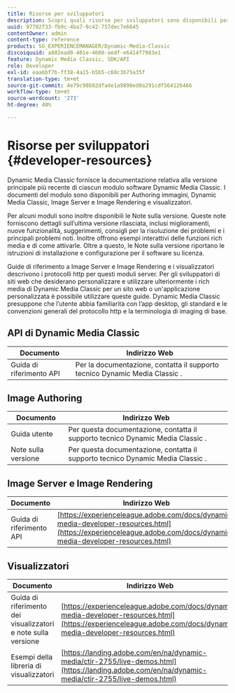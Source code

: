 ```yaml
---
title: Risorse per sviluppatori
description: Scopri quali risorse per sviluppatori sono disponibili per Dynamic Media.
uuid: 97702f33-fb9c-4ba7-9c42-757dec7e6645
contentOwner: admin
content-type: reference
products: SG_EXPERIENCEMANAGER/Dynamic-Media-Classic
discoiquuid: a802ead0-401e-4600-aedf-e6414f7983e1
feature: Dynamic Media Classic, SDK/API
role: Developer
exl-id: eaa6bf7b-ff38-4a15-b5b5-c60c3b75a35f
translation-type: tm+mt
source-git-commit: 4e79c98b92dfa4e1a9890ed8a291cdf564126466
workflow-type: tm+mt
source-wordcount: '273'
ht-degree: 40%

---
```


# Risorse per sviluppatori {#developer-resources}

Dynamic Media Classic fornisce la documentazione relativa alla versione principale più recente di ciascun modulo software Dynamic Media Classic. I documenti del modulo sono disponibili per Authoring immagini, Dynamic Media Classic, Image Server e Image Rendering e visualizzatori.

Per alcuni moduli sono inoltre disponibili le Note sulla versione. Queste note forniscono dettagli sull’ultima versione rilasciata, inclusi miglioramenti, nuove funzionalità, suggerimenti, consigli per la risoluzione dei problemi e i principali problemi noti. Inoltre offrono esempi interattivi delle funzioni rich media e di come attivarle. Oltre a questo, le Note sulla versione riportano le istruzioni di installazione e configurazione per il software su licenza.

Guide di riferimento a Image Server e Image Rendering e i visualizzatori descrivono i protocolli http per questi moduli server. Per gli sviluppatori di siti web che desiderano personalizzare e utilizzare ulteriormente i rich media di Dynamic Media Classic per un sito web o un&#39;applicazione personalizzata è possibile utilizzare queste guide. Dynamic Media Classic presuppone che l’utente abbia familiarità con l’app desktop, gli standard e le convenzioni generali del protocollo http e la terminologia di imaging di base.


## API di Dynamic Media Classic

| Documento | Indirizzo Web |
|--- |--- |
| Guida di riferimento API | Per la documentazione, contatta il supporto tecnico Dynamic Media Classic . |

## Image Authoring

| Documento | Indirizzo Web |
|--- |--- |
| Guida utente | Per questa documentazione, contatta il supporto tecnico Dynamic Media Classic . |
| Note sulla versione | Per questa documentazione, contatta il supporto tecnico Dynamic Media Classic . |

##  Image Server e Image Rendering

| Documento | Indirizzo Web |
|--- |--- |
| Guida di riferimento API | [https://experienceleague.adobe.com/docs/dynamic-media-developer-resources.html](https://experienceleague.adobe.com/docs/dynamic-media-developer-resources.html) |

## Visualizzatori

| Documento | Indirizzo Web |
|--- |--- |
| Guida di riferimento dei visualizzatori e note sulla versione | [https://experienceleague.adobe.com/docs/dynamic-media-developer-resources.html](https://experienceleague.adobe.com/docs/dynamic-media-developer-resources.html) |
| Esempi della libreria di visualizzatori | [https://landing.adobe.com/en/na/dynamic-media/ctir-2755/live-demos.html](https://landing.adobe.com/en/na/dynamic-media/ctir-2755/live-demos.html) |


<!-- 

**Web-to-Print**

|Document|Web address|
|--- |--- |
|Reference Guide|[https://www.adobe.com/go/learn_s7_webtoprint_en](https://www.adobe.com/go/learn_s7_webtoprint_en)| 

-->
